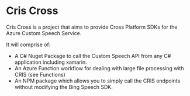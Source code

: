 # Cris Cross

Cris Cross is a project that aims to provide Cross Platform SDKs for the Azure Custom Speech Service. 

It will comprise of:

* A C# Nuget Package to call the Custom Speech API from any C# application including xamarin.
* An Azure Function workflow for dealing with large file processing with CRIS (see Functions)
* An NPM package which allows you to simply call the CRIS endpoints without modifying the Bing Speech SDK.

